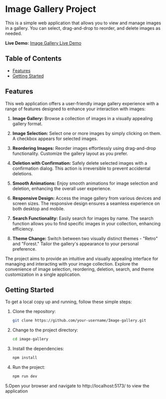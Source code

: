# Image Gallery Project

This is a simple web application that allows you to view and manage images in a gallery. You can select, drag-and-drop to reorder, and delete images as needed.

**Live Demo:** [Image Gallery Live Demo](https://image-galley-by-naim.netlify.app/)

## Table of Contents

- [Features](#features)
- [Getting Started](#getting-started)

## Features

This web application offers a user-friendly image gallery experience with a range of features designed to enhance your interaction with images:

1. **Image Gallery:** Browse a collection of images in a visually appealing gallery format.

2. **Image Selection:** Select one or more images by simply clicking on them. A checkbox appears for selected images.

3. **Reordering Images:** Reorder images effortlessly using drag-and-drop functionality. Customize the gallery layout as you prefer.

4. **Deletion with Confirmation:** Safely delete selected images with a confirmation dialog. This action is irreversible to prevent accidental deletions.

5. **Smooth Animations:** Enjoy smooth animations for image selection and deletion, enhancing the overall user experience.

6. **Responsive Design:** Access the image gallery from various devices and screen sizes. The responsive design ensures a seamless experience on both desktop and mobile.

7. **Search Functionality:** Easily search for images by name. The search function allows you to find specific images in your collection, enhancing efficiency.

8. **Theme Change:** Switch between two visually distinct themes - "Retro" and "Forest." Tailor the gallery's appearance to your personal preference.

The project aims to provide an intuitive and visually appealing interface for managing and interacting with your image collection. Explore the convenience of image selection, reordering, deletion, search, and theme customization in a single application.

## Getting Started

To get a local copy up and running, follow these simple steps:

1. Clone the repository:

   ```sh
   git clone https://github.com/your-username/Image-gallery.git
2. Change to the project directory:

   ```sh
   cd image-gallery
3. Install the dependencies:

   ```sh
   npm install
4. Run the project:

   ```sh
   npm run dev

 5.Open your browser and navigate to http://localhost:5173/ to view the application
